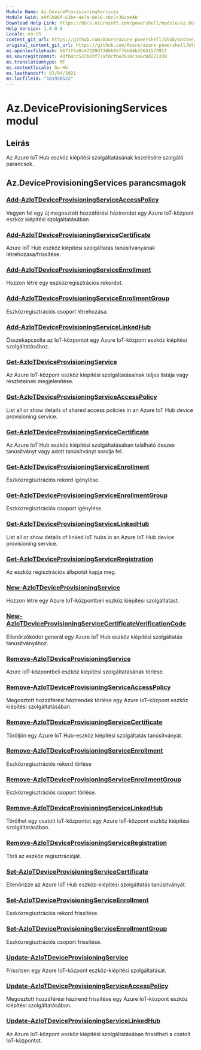 ```yaml
---
Module Name: Az.DeviceProvisioningServices
Module Guid: a9f5b86f-63be-4e7a-8e16-c8c7c36cae40
Download Help Link: https://docs.microsoft.com/powershell/module/az.deviceprovisioningservices
Help Version: 1.0.0.0
Locale: en-US
content_git_url: https://github.com/Azure/azure-powershell/blob/master/src/DeviceProvisioningServices/DeviceProvisioningServices/help/Az.DeviceProvisioningServices.md
original_content_git_url: https://github.com/Azure/azure-powershell/blob/master/src/DeviceProvisioningServices/DeviceProvisioningServices/help/Az.DeviceProvisioningServices.md
ms.openlocfilehash: b671f6a8c47220d730bb0dff6b64b3564157391f
ms.sourcegitcommit: 4dfb0cc533b83f77afdcfbe2618c1e6c8d221330
ms.translationtype: MT
ms.contentlocale: hu-HU
ms.lasthandoff: 03/04/2021
ms.locfileid: "101930522"
---
```

# Az.DeviceProvisioningServices modul
## Leírás
Az Azure IoT Hub eszköz kiépítési szolgáltatásának kezelésére szolgáló parancsok.

## Az.DeviceProvisioningServices parancsmagok
### [Add-AzIoTDeviceProvisioningServiceAccessPolicy](Add-AzIoTDeviceProvisioningServiceAccessPolicy.md)
Vegyen fel egy új megosztott hozzáférési házirendet egy Azure IoT-központ eszköz kiépítési szolgáltatásában.

### [Add-AzIoTDeviceProvisioningServiceCertificate](Add-AzIoTDeviceProvisioningServiceCertificate.md)
Azure IoT Hub eszköz kiépítési szolgáltatás tanúsítványának létrehozása/frissítése.

### [Add-AzIoTDeviceProvisioningServiceEnrollment](Add-AzIoTDeviceProvisioningServiceEnrollment.md)
Hozzon létre egy eszközregisztrációs rekordot.

### [Add-AzIoTDeviceProvisioningServiceEnrollmentGroup](Add-AzIoTDeviceProvisioningServiceEnrollmentGroup.md)
Eszközregisztrációs csoport létrehozása.

### [Add-AzIoTDeviceProvisioningServiceLinkedHub](Add-AzIoTDeviceProvisioningServiceLinkedHub.md)
Összekapcsolta az IoT-központot egy Azure IoT-központ eszköz kiépítési szolgáltatásához.

### [Get-AzIoTDeviceProvisioningService](Get-AzIoTDeviceProvisioningService.md)
Az Azure IoT-központ eszköz kiépítési szolgáltatásainak teljes listája vagy részleteinek megjelenítése.

### [Get-AzIoTDeviceProvisioningServiceAccessPolicy](Get-AzIoTDeviceProvisioningServiceAccessPolicy.md)
List all or show details of shared access policies in an Azure IoT Hub device provisioning service.

### [Get-AzIoTDeviceProvisioningServiceCertificate](Get-AzIoTDeviceProvisioningServiceCertificate.md)
Az Azure IoT Hub eszköz kiépítési szolgáltatásában található összes tanúsítványt vagy adott tanúsítványt sorolja fel.

### [Get-AzIoTDeviceProvisioningServiceEnrollment](Get-AzIoTDeviceProvisioningServiceEnrollment.md)
Eszközregisztrációs rekord igénylése.

### [Get-AzIoTDeviceProvisioningServiceEnrollmentGroup](Get-AzIoTDeviceProvisioningServiceEnrollmentGroup.md)
Eszközregisztrációs csoport igénylése.

### [Get-AzIoTDeviceProvisioningServiceLinkedHub](Get-AzIoTDeviceProvisioningServiceLinkedHub.md)
List all or show details of linked IoT hubs in an Azure IoT Hub device provisioning service.

### [Get-AzIoTDeviceProvisioningServiceRegistration](Get-AzIoTDeviceProvisioningServiceRegistration.md)
Az eszköz regisztrációs állapotát kapja meg.

### [New-AzIoTDeviceProvisioningService](New-AzIoTDeviceProvisioningService.md)
Hozzon létre egy Azure IoT-központbeli eszköz kiépítési szolgáltatást.

### [New-AzIoTDeviceProvisioningServiceCertificateVerificationCode](New-AzIoTDeviceProvisioningServiceCertificateVerificationCode.md)
Ellenőrzőkódot generál egy Azure IoT Hub eszköz kiépítési szolgáltatás tanúsítványához.

### [Remove-AzIoTDeviceProvisioningService](Remove-AzIoTDeviceProvisioningService.md)
Azure IoT-központbeli eszköz kiépítési szolgáltatásának törlése.

### [Remove-AzIoTDeviceProvisioningServiceAccessPolicy](Remove-AzIoTDeviceProvisioningServiceAccessPolicy.md)
Megosztott hozzáférési házirendek törlése egy Azure IoT-központ eszköz kiépítési szolgáltatásában.

### [Remove-AzIoTDeviceProvisioningServiceCertificate](Remove-AzIoTDeviceProvisioningServiceCertificate.md)
Töröljön egy Azure IoT Hub-eszköz kiépítési szolgáltatás tanúsítványát.

### [Remove-AzIoTDeviceProvisioningServiceEnrollment](Remove-AzIoTDeviceProvisioningServiceEnrollment.md)
Eszközregisztrációs rekord törlése

### [Remove-AzIoTDeviceProvisioningServiceEnrollmentGroup](Remove-AzIoTDeviceProvisioningServiceEnrollmentGroup.md)
Eszközregisztrációs csoport törlése.

### [Remove-AzIoTDeviceProvisioningServiceLinkedHub](Remove-AzIoTDeviceProvisioningServiceLinkedHub.md)
Törölhet egy csatolt IoT-központot egy Azure IoT-központ eszköz kiépítési szolgáltatásában.

### [Remove-AzIoTDeviceProvisioningServiceRegistration](Remove-AzIoTDeviceProvisioningServiceRegistration.md)
Törli az eszköz regisztrációját.

### [Set-AzIoTDeviceProvisioningServiceCertificate](Set-AzIoTDeviceProvisioningServiceCertificate.md)
Ellenőrizze az Azure IoT Hub eszköz-kiépítési szolgáltatás tanúsítványát.

### [Set-AzIoTDeviceProvisioningServiceEnrollment](Set-AzIoTDeviceProvisioningServiceEnrollment.md)
Eszközregisztrációs rekord frissítése.

### [Set-AzIoTDeviceProvisioningServiceEnrollmentGroup](Set-AzIoTDeviceProvisioningServiceEnrollmentGroup.md)
Eszközregisztrációs csoport frissítése.

### [Update-AzIoTDeviceProvisioningService](Update-AzIoTDeviceProvisioningService.md)
Frissítsen egy Azure IoT-központ eszköz-kiépítési szolgáltatását.

### [Update-AzIoTDeviceProvisioningServiceAccessPolicy](Update-AzIoTDeviceProvisioningServiceAccessPolicy.md)
Megosztott hozzáférési házirend frissítése egy Azure IoT-központ eszköz kiépítési szolgáltatásában.

### [Update-AzIoTDeviceProvisioningServiceLinkedHub](Update-AzIoTDeviceProvisioningServiceLinkedHub.md)
Az Azure IoT-központ eszköz kiépítési szolgáltatásában frissítheti a csatolt IoT-központot.

